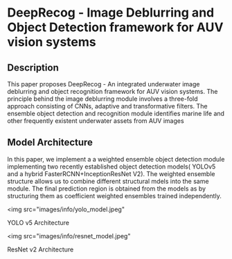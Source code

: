 # DeepRecog - Image Deblurring and Object Detection framework for AUV vision systems

## Description 

This paper proposes DeepRecog - An integrated underwater image deblurring and object recognition framework for AUV 
vision systems. The principle behind the image deblurring module involves a three-fold approach consisting of 
CNNs, adaptive and transformative filters. The ensemble object detection and recognition module identifies 
marine life and other frequently existent underwater assets from AUV images

## Model Architecture

In this paper, we implement a a weighted 
ensemble object detection module implementing two recently established object detection models( YOLOv5 and 
a hybrid FasterRCNN+InceptionResNet V2). The weighted ensemble structure allows us to combine different 
structural mdels into the same module. The final prediction region is obtained from the models as by structuring 
them as coefficient weighted ensembles trained independently.

<img src="images/info/yolo_model.jpeg"

YOLO v5 Architecture 

<img src="images/info/resnet_model.jpeg"

ResNet v2 Architecture